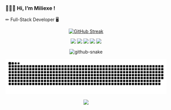 <h3>🙋🏻‍♀️ Hi, I’m Miliexe !</h3>

✏ Full-Stack Developer 🖥

<div align="center">
  <a href="https://github.com/Miliexe">
    
   
   [![GitHub Streak](http://github-readme-streak-stats.herokuapp.com?user=Miliexe&hide_border=true&date_format=j%20M%5B%20Y%5D&background=DD272700&stroke=FAB795&border=0D111700&ring=E95678&fire=E96D38&currStreakNum=CFCFCF&sideNums=979797&currStreakLabel=DCA629&sideLabels=FF87AB&dates=A3A3A3)](https://git.io/streak-stats)
                             
 

<!--- links
 <a href="" target="_blank"><img src="" target="_blank"></a> 
--->
 
<a href="" target="_blank"><img src="https://img.shields.io/badge/HTML-000000?style=for-the-badge&logo=Html5&logoColor=orange" target="_blank"></a> 
<a href="" target="_blank"><img src="https://img.shields.io/badge/CSS-000000?style=for-the-badge&logo=Css3&logoColor=blue" target="_blank"></a>
<a href="" target="_blank"><img src="https://img.shields.io/badge/SASS-000000?style=for-the-badge&logo=Sass&logoColor=dd0099" target="_blank"></a> 
<a href="" target="_blank"><img src="https://img.shields.io/badge/JavaScript-000000?style=for-the-badge&logo=javascript&logoColor=F7DF1E" target="_blank"></a> 
<a href="" target="_blank"><img src="https://img.shields.io/badge/REACT-000000?style=for-the-badge&logo=React&logoColor=00ffff" target="_blank"></a> 


 <picture>
  <source media="(prefers-color-scheme: dark)" srcset="github-snake-dark.svg" />
  <source media="(prefers-color-scheme: light)" srcset="github-snake.svg" />
  <img alt="github-snake" src="github-snake.svg" />
</picture>
    
  ![Snake animation](https://github.com/Miliexe/Miliexe/blob/output/github-contribution-grid-snake.svg)
  
  ![](https://komarev.com/ghpvc/?username=Miliexe&label=thanks+for+visiting&style=for-the-badge&color=000000)

    
    
 </div>
